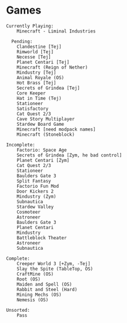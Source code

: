 # Games
<head> 
<link rel="shortcut icon" type="image/x-icon" href="favicon.png?">
</head>

	Currently Playing:
		Minecraft - Liminal Industries
	
	  Pending:
		Clandestine [Tej]
		Rimworld [Tej]
		Necesse [Tej]
		Planet Centari [Tej]
		Minecraft (Reign of Nether)
		Mindustry [Tej]
		Animal Royale (OS)
		Hot Brass [Tej]
		Secrets of Grindea [Tej]
		Core Keeper
	    Hat in Time (Tej)
		Stationeer
		Satisfactory
		Cat Quest 2/3
		Cave Story Multiplayer 
		Stardew Board Game
		Minecraft [need modpack names]
		Minecraft (Stoneblock)
	
	Incomplete:
		Factorio: Space Age
		Secrets of Grindea [Zym, he bad control]
		Planet Centari [Zym]
		Cat Quest 2/3 
		Stationeer
		Baulders Gate 3 
		Split Fantasy
		Factorio Fun Mod 
		Door Kickers 2
		Mindustry (Zym)
		Subnautica
		Stardew Valley
		Cosmoteer
		Astroneer
		Baulders Gate 3
		Planet Centari
		Mindustry
		Battleblock Theater
		Astroneer 
		Subnautica
	
	Complete:
		Creeper World 3 [+Zym, -Tej]
		Slay the Spite (TableTop, OS)
		CraftMine (OS)
		Root (OS)
		Maiden and Spell (OS)
		Rabbit and Steel (Hard)
		Mining Mechs (OS)
		Nemesis (OS)

	Unsorted:     
		Pass